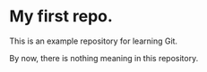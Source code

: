 # My first repo.

This is an example repository for learning Git.

By now, there is nothing meaning in this repository.
